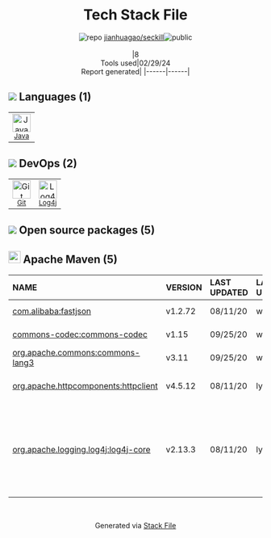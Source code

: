 <!--
&lt;--- Readme.md Snippet without images Start ---&gt;
## Tech Stack
jianhuagao/seckill is built on the following main stack:

- [Java](https://www.java.com) – Languages
- [Log4j](https://logging.apache.org/log4j/2.x/) – Logging Tools

Full tech stack [here](/techstack.md)

&lt;--- Readme.md Snippet without images End ---&gt;

&lt;--- Readme.md Snippet with images Start ---&gt;
## Tech Stack
jianhuagao/seckill is built on the following main stack:

- <img width='25' height='25' src='https://img.stackshare.io/service/995/K85ZWV2F.png' alt='Java'/> [Java](https://www.java.com) – Languages
- <img width='25' height='25' src='https://img.stackshare.io/service/2804/Coralogix-log4j-integration.jpg' alt='Log4j'/> [Log4j](https://logging.apache.org/log4j/2.x/) – Logging Tools

Full tech stack [here](/techstack.md)

&lt;--- Readme.md Snippet with images End ---&gt;
-->
<div align="center">

# Tech Stack File
![](https://img.stackshare.io/repo.svg "repo") [jianhuagao/seckill](https://github.com/jianhuagao/seckill)![](https://img.stackshare.io/public_badge.svg "public")
<br/><br/>
|8<br/>Tools used|02/29/24 <br/>Report generated|
|------|------|
</div>

## <img src='https://img.stackshare.io/languages.svg'/> Languages (1)
<table><tr>
  <td align='center'>
  <img width='36' height='36' src='https://img.stackshare.io/service/995/K85ZWV2F.png' alt='Java'>
  <br>
  <sub><a href="https://www.java.com">Java</a></sub>
  <br>
  <sub></sub>
</td>

</tr>
</table>

## <img src='https://img.stackshare.io/devops.svg'/> DevOps (2)
<table><tr>
  <td align='center'>
  <img width='36' height='36' src='https://img.stackshare.io/service/1046/git.png' alt='Git'>
  <br>
  <sub><a href="http://git-scm.com/">Git</a></sub>
  <br>
  <sub></sub>
</td>

<td align='center'>
  <img width='36' height='36' src='https://img.stackshare.io/service/2804/Coralogix-log4j-integration.jpg' alt='Log4j'>
  <br>
  <sub><a href="https://logging.apache.org/log4j/2.x/">Log4j</a></sub>
  <br>
  <sub></sub>
</td>

</tr>
</table>


## <img src='https://img.stackshare.io/group.svg' /> Open source packages (5)</h2>

## <img width='24' height='24' src='https://img.stackshare.io/package_manager/977/default_9833f2ef0bbc2a946b4cc5e9307264033361076b.png'/> Apache Maven (5)

|NAME|VERSION|LAST UPDATED|LAST UPDATED BY|LICENSE|VULNERABILITIES|
|:------|:------|:------|:------|:------|:------|
|[com.alibaba:fastjson](https://github.com/alibaba/fastjson)|v1.2.72|08/11/20|wangxiaodong |Apache-2.0|[CVE-2022-25845](https://github.com/advisories/GHSA-pv7h-hx5h-mgfj) (High)|
|[commons-codec:commons-codec](https://commons.apache.org/proper/commons-codec/)|v1.15|09/25/20|wangxiaodong |Apache-2.0|N/A|
|[org.apache.commons:commons-lang3](http://commons.apache.org/proper/commons-lang/)|v3.11|09/25/20|wangxiaodong |Apache-2.0|N/A|
|[org.apache.httpcomponents:httpclient](http://hc.apache.org/httpcomponents-client)|v4.5.12|08/11/20|lyrric |Apache-2.0|[CVE-2020-13956](https://github.com/advisories/GHSA-7r82-7xv7-xcpj) (Moderate)|
|[org.apache.logging.log4j:log4j-core](https://logging.apache.org/log4j/2.x/)|v2.13.3|08/11/20|lyrric |Apache-2.0|[CVE-2021-45046](https://github.com/advisories/GHSA-7rjr-3q55-vv33) (Critical)<br/>[CVE-2021-44228](https://github.com/advisories/GHSA-jfh8-c2jp-5v3q) (Critical)<br/>[CVE-2021-45105](https://github.com/advisories/GHSA-p6xc-xr62-6r2g) (High)<br/>[CVE-2021-44832](https://github.com/advisories/GHSA-8489-44mv-ggj8) (Moderate)|

<br/>
<div align='center'>

Generated via [Stack File](https://github.com/marketplace/stack-file)
